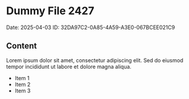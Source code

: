 # Dummy File 2427

Date: 2025-04-03
ID: 32DA97C2-0A85-4A59-A3E0-067BCEE021C9

## Content

Lorem ipsum dolor sit amet, consectetur adipiscing elit.
Sed do eiusmod tempor incididunt ut labore et dolore magna aliqua.

* Item 1
* Item 2
* Item 3

